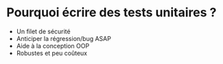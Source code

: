 # Pourquoi écrire des tests unitaires ?

* Un filet de sécurité
* Anticiper la régression/bug ASAP
* Aide à la conception OOP
* Robustes et peu coûteux
